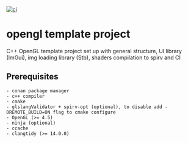 [![ci](https://github.com/JungerBoyo/opengl-template-project/actions/workflows/ci.yml/badge.svg)](https://github.com/JungerBoyo/opengl-template-project/actions/workflows/ci.yml)

# opengl template project
C++ OpenGL template project set up with general structure, UI library (ImGui), img loading library (Stb), shaders compilation to spirv and CI 

## Prerequisites
    - conan package manager
    - c++ compiler
    - cmake
    - glslangValidator + spirv-opt (optional), to disable add -DREMOTE_BUILD=ON flag to cmake configure
    - OpenGL (>= 4.5)
    - ninja (optional)
    - ccache
    - clangtidy (>= 14.0.0)
